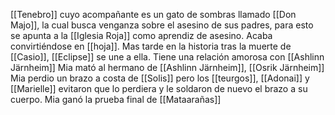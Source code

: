 [[Tenebro]] cuyo acompañante es un gato de sombras llamado [[Don Majo]], la cual busca venganza sobre el asesino de sus padres, para esto se apunta a la [[Iglesia Roja]] como aprendiz de asesino. Acaba convirtiéndose en [[hoja]].
Mas tarde en la historia tras la muerte de [[Casio]], [[Eclipse]] se une a ella.
Tiene una relación amorosa con [[Ashlinn Järnheim]]
Mia mató al hermano de [[Ashlinn Järnheim]], [[Osrik Järnheim]]
Mia perdio un brazo a costa de [[Solis]] pero los [[teurgos]], [[Adonai]] y [[Marielle]] evitaron que lo perdiera y le soldaron de nuevo el brazo a su cuerpo.
Mia ganó la prueba final de [[Mataarañas]]
